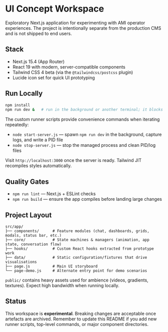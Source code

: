 # UI Concept Workspace

Exploratory Next.js application for experimenting with AMI operator experiences. The project is intentionally separate from the production CMS and is not shipped to end users.

## Stack

- Next.js 15.4 (App Router)
- React 19 with modern, server-compatible components
- Tailwind CSS 4 beta (via the `@tailwindcss/postcss` plugin)
- Lucide icon set for quick UI prototyping

## Run Locally

```bash
npm install
npm run dev &   # run in the background or another terminal; it blocks the shell
```

The custom runner scripts provide convenience commands when iterating repeatedly:

- `node start-server.js` — spawn `npm run dev` in the background, capture logs, and write a PID file
- `node stop-server.js` — stop the managed process and clean PID/log files

Visit `http://localhost:3000` once the server is ready. Tailwind JIT recompiles styles automatically.

## Quality Gates

- `npm run lint` — Next.js + ESLint checks
- `npm run build` — ensure the app compiles before landing large changes

## Project Layout

```
src/app/
├── components/      # Feature modules (chat, dashboards, grids, modals, status bar, etc.)
├── core/            # State machines & managers (animation, app state, conversation flow)
├── hooks/           # Custom React hooks extracted from prototype work
├── data/            # Static configuration/fixtures that drive visualisations
├── page.js          # Main UI storyboard
└── page-demo.js     # Alternate entry point for demo scenarios
```

`public/` contains heavy assets used for ambience (videos, gradients, textures). Expect high bandwidth when running locally.

## Status

This workspace is **experimental**. Breaking changes are acceptable once artefacts are archived. Remember to update this README if you add new runner scripts, top-level commands, or major component directories.

